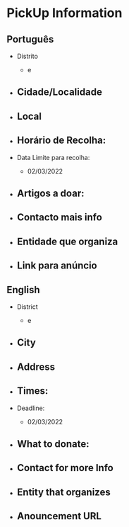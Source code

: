 # PickUp Information

## Português

- Distrito
  - e

- Cidade/Localidade
  - 

- Local
  - 

- Horário de Recolha:
  -

- Data Limite para recolha:
  - 02/03/2022
 
- Artigos a doar:
  -

- Contacto mais info
  -

- Entidade que organiza
  -
  
- Link para anúncio
  -

## English

- District
  - e

- City
  - 

- Address
  - 

- Times:
  -

- Deadline:
  - 02/03/2022
 
- What to donate:
  -

- Contact for more Info
  -

- Entity that organizes
  -
  
- Anouncement URL
  -
